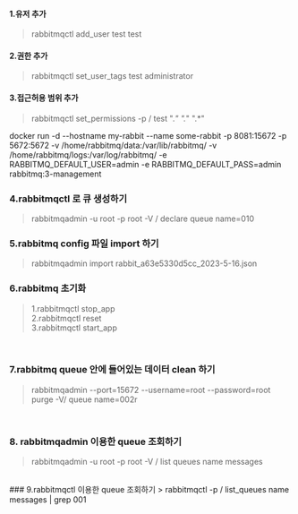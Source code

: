 #### **1.유저 추가**

> rabbitmqctl add_user test test

#### 2.권한 추가

> rabbitmqctl set_user_tags test administrator

#### 3.접근허용 범위 추가

> rabbitmqctl set_permissions -p / test ".*" ".*" ".*"




docker run -d --hostname my-rabbit --name some-rabbit -p 8081:15672 -p 5672:5672 -v /home/rabbitmq/data:/var/lib/rabbitmq/ -v /home/rabbitmq/logs:/var/log/rabbitmq/ -e RABBITMQ_DEFAULT_USER=admin -e RABBITMQ_DEFAULT_PASS=admin rabbitmq:3-management




### 4.rabbitmqctl 로 큐 생성하기

> rabbitmqadmin -u root -p root -V / declare queue name=010


### 5.rabbitmq config 파일 import 하기

> rabbitmqadmin import rabbit_a63e5330d5cc_2023-5-16.json



### 6.rabbitmq 초기화

> 1.rabbitmqctl stop_app <br>
> 2.rabbitmqctl reset <br>
> 3.rabbitmqctl start_app


<br>

### 7.rabbitmq queue 안에 들어있는 데이터 clean 하기

>  rabbitmqadmin --port=15672 --username=root --password=root purge -V/ queue name=002r

<br>

### 8. rabbitmqadmin 이용한 queue 조회하기
> rabbitmqadmin -u root -p root -V / list queues name messages

<br>
### 9.rabbitmqctl 이용한 queue 조회하기
> rabbitmqctl -p / list_queues name messages | grep 001
